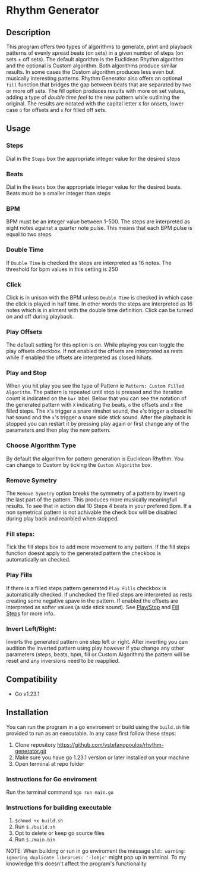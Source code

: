# **Rhythm Generator**

## **Description**

This program offers two types of algorithms to generate, print and playback patterns of evenly spread beats (on sets) in a given number of steps (on sets + off sets). The default algorithm is the Euclidean Rhythm algorithm and the optional is Custom algorithm. Both algorithms produce similar results. In some cases the Custom algorithm produces less even but musically interesting patterns.  Rhythm Generator also offers an optional `fill` function that bridges the gap between beats that are separated by two or more off sets. The fill option produces results with more on set values, adding a type of *double time feel* to the new pattern while outlining the original. The results are notated with the capital letter `X` for onsets, lower case `o` for offsets and `x` for filled off sets.

## **Usage**

### Steps

Dial in the `Steps` box the appropriate integer value for the desired steps

### Beats

Dial in the `Beats` box the appropriate integer value for the desired beats. Beats must be a smaller integer than steps

### BPM

BPM must be an integer value between 1-500. The steps are interpreted as eight notes against a quarter note pulse. This means that each BPM pulse is equal to two steps.

### Double Time

If `Double Time` is checked the steps are interpreted as 16 notes. The threshold for bpm values in this setting is 250

### Click

Click is in unison with the BPM unless `Double Time` is checked in which case the click is played in half time. In other words the steps are interpreted as 16 notes which is in aliment with the double time definition. Click can be turned on and off during playback.

### Play Offsets

The default setting for this option is on. While playing you can toggle the play offsets checkbox. If not enabled the offsets are interpreted as rests while if enabled the offsets are interpreted as closed hihats.


### Play and Stop 

When you hit play you see the type of Pattern ie `Pattern: Custom Filled Algorithm`. The pattern is repeated until stop is pressed and the iteration count is indicated on the `bar` label. Below that you can see the notation of the generated pattern with `X` indicating the beats, `o` the offsets and `x` the filled steps. The `X`'s trigger a snare rimshot sound, the `o`'s trigger a closed hi hat sound and the `x`'s trigger a snare side stick sound. After the playback is stopped you can restart it by pressing play again or first change any of the parameters and then play the new pattern.



### Choose Algorithm Type

By default the algorithm for pattern generation is Euclidean Rhythm. You can change to Custom by ticking the `Custom Algorithm` box. 

### Remove Symetry

The `Remove Symetry` option breaks the symmetry of a pattern by inverting the last part of the pattern. This produces more musically meaningfull results. To see that in action dial 10 Steps 4 beats in your prefered Bpm. If a non symetrical pattern is not achivable the check box will be disabled during play back and reanbled when stopped.

### Fill steps:  

Tick the fill steps box to add more movement to any pattern. If the fill steps function doesnt apply to the generated pattern the checkbox is automatically un checked.

### Play Fills

If there is a filled steps pattern generated `Play Fills` checkbox is automatically checked. If unchecked the filled steps are interpreted as rests creating some negative spave in the pattern. If enabled the offsets are interpreted as softer values (a side stick sound). See [Play/Stop](#play-and-stop) and [Fill Steps](#fill-steps) for more info.

### Invert Left/Right:

Inverts the generated pattern one step left or right. After inverting you can audition the inverted pattern using play however if you change any other parameters (steps, beats, bpm, fill or Custom Algorithm) the pattern will be reset and any inversions need to be reapplied.

## **Compatibility**

- Go v1.23.1

## **Installation**

You can run the program in a go enviroment or build using the `build.sh` file provided to run as an executable.
In any case first follow these steps:

1. Clone repository https://github.com/vstefanopoulos/rhythm-generator.git
2. Make sure you have go 1.23.1 version or later installed on your machine 
3. Open terminal at repo folder

### **Instructions for Go enviroment**

Run the terminal command `$go run main.go`

### **Instructions for building executable**

1. `$chmod +x build.sh`
2. Run `$./build.sh`
3. Opt to delete or keep go source files
4. Run `$./main.bin` 


NOTE: When building or run in go enviroment the message `$ld: warning: ignoring duplicate libraries: '-lobjc'` might pop up in terminal. To my knowledge this doesn't affect the program's functionality
